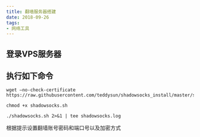 ```yaml
---
title: 翻墙服务器搭建
date: 2018-09-26
tags:
- 网络工具
---
```


## 登录VPS服务器

## 执行如下命令

```
wget –no-check-certificate  https://raw.githubusercontent.com/teddysun/shadowsocks_install/master/shadowsocks.sh
```

```
chmod +x shadowsocks.sh
```

```
./shadowsocks.sh 2>&1 | tee shadowsocks.log
```
根据提示设置翻墙账号密码和端口号以及加密方式


